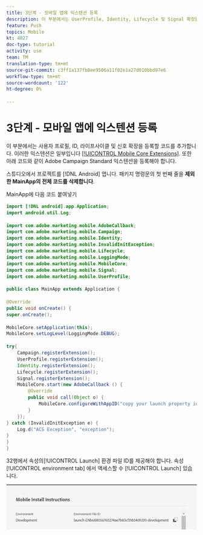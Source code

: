 ```yaml
---
title: 3단계 - 모바일 앱에 익스텐션 등록
description: 이 부분에서는 UserProfile, Identity, Lifecycle 및 Signal 확장을 등록하는 코드를 추가합니다.
feature: Push
topics: Mobile
kt: 4827
doc-type: tutorial
activity: use
team: TM
translation-type: tm+mt
source-git-commit: c3ff1a137fb8ee9506a11f82e1a27d010bbd97e6
workflow-type: tm+mt
source-wordcount: '122'
ht-degree: 0%

---
```



# 3단계 - 모바일 앱에 익스텐션 등록

이 부분에서는 사용자 프로필, ID, 라이프사이클 및 신호 확장을 등록할 코드를 추가합니다. 이러한 익스텐션은 일부입니다 [[!UICONTROL Mobile Core Extensions]](https://aep-sdks.gitbook.io/docs/using-mobile-extensions/mobile-core). 또한 아래 코드와 같이 Adobe Campaign Standard 익스텐션을 등록해야 합니다.

스튜디오에서 프로젝트를 [!DNL Android] 엽니다. 패키지 명령문의 첫 번째 줄을 **제외한 MainApp의 전체 코드를 삭제합니다**.

MainApp에 다음 코드 붙여넣기

```java
import [!DNL android].app.Application;
import android.util.Log;

import com.adobe.marketing.mobile.AdobeCallback;
import com.adobe.marketing.mobile.Campaign;
import com.adobe.marketing.mobile.Identity;
import com.adobe.marketing.mobile.InvalidInitException;
import com.adobe.marketing.mobile.Lifecycle;
import com.adobe.marketing.mobile.LoggingMode;
import com.adobe.marketing.mobile.MobileCore;
import com.adobe.marketing.mobile.Signal;
import com.adobe.marketing.mobile.UserProfile;

public class MainApp extends Application {

@Override
public void onCreate() {
super.onCreate();

MobileCore.setApplication(this);
MobileCore.setLogLevel(LoggingMode.DEBUG);

try{
    Campaign.registerExtension();
    UserProfile.registerExtension();
    Identity.registerExtension();
    Lifecycle.registerExtension();
    Signal.registerExtension();
    MobileCore.start(new AdobeCallback () {
        @Override
        public void call(Object o) {
            MobileCore.configureWithAppID("copy your launch property id here");
        }
    });
} catch (InvalidInitException e) {
    Log.d("ACS Exception", "exception");
}
}
}
```

32행에서 속성의[!UICONTROL  Launch] 환경 파일 ID를 제공해야 합니다. 속성 [!UICONTROL environment tab] 에서 액세스할 수 [!UICONTROL Launch] 있습니다.

![launch-id](assets/launch-id-property.PNG)
